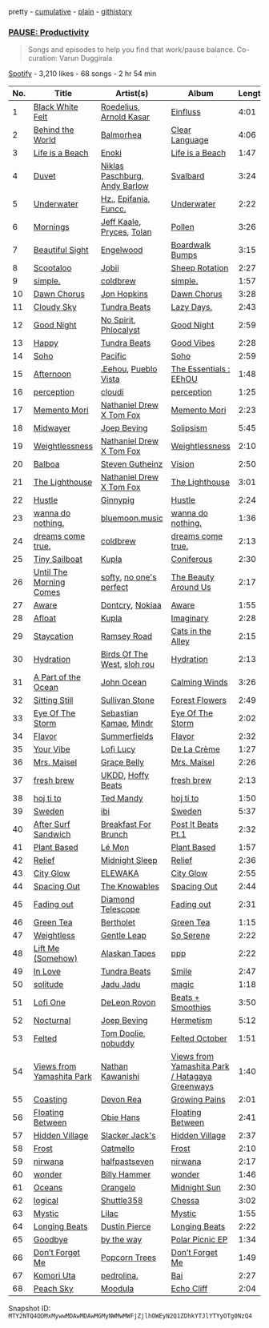 pretty - [cumulative](/playlists/cumulative/37i9dQZF1DX9UPbR7BUBxr.md) - [plain](/playlists/plain/37i9dQZF1DX9UPbR7BUBxr) - [githistory](https://github.githistory.xyz/mackorone/spotify-playlist-archive/blob/main/playlists/plain/37i9dQZF1DX9UPbR7BUBxr)

### [PAUSE: Productivity](https://open.spotify.com/playlist/37i9dQZF1DX9UPbR7BUBxr)

> Songs and episodes to help you find that work/pause balance\. Co\-curation: Varun Duggirala

[Spotify](https://open.spotify.com/user/spotify) - 3,210 likes - 68 songs - 2 hr 54 min

| No. | Title | Artist(s) | Album | Length |
|---|---|---|---|---|
| 1 | [Black White Felt](https://open.spotify.com/track/5n1HBXOeeKzEfdlEMJ6Tmm) | [Roedelius](https://open.spotify.com/artist/7v5E9zviGMsOGHRdMVmhDc), [Arnold Kasar](https://open.spotify.com/artist/700im8kgUAWwcvUOAqrTWm) | [Einfluss](https://open.spotify.com/album/3UNzfV1VqrqTBTHLa3flUd) | 4:01 |
| 2 | [Behind the World](https://open.spotify.com/track/1VFfA2qwHbInMheWZTingw) | [Balmorhea](https://open.spotify.com/artist/1U0FaHAc4fcwQcYEJFgkm9) | [Clear Language](https://open.spotify.com/album/5z1mF6xLNvsKp132hNxqZ3) | 4:06 |
| 3 | [Life is a Beach](https://open.spotify.com/track/53zk12RpNoKKP4tDGRYYi6) | [Enoki](https://open.spotify.com/artist/1ioPe940lafF8R9ejGRRpW) | [Life is a Beach](https://open.spotify.com/album/0mMSswZ1Yqs6mO1oazYmF2) | 1:47 |
| 4 | [Duvet](https://open.spotify.com/track/1veZkUONsfxYDfqcGo6YbG) | [Niklas Paschburg](https://open.spotify.com/artist/4dTw5svKFBPnfijbi3H9eI), [Andy Barlow](https://open.spotify.com/artist/6TC2SpVp20fhwV7SAVr56o) | [Svalbard](https://open.spotify.com/album/57bDNgzUtAvKaL2wSPnsiF) | 3:24 |
| 5 | [Underwater](https://open.spotify.com/track/78lEAnMeOms1c1FXioIeeu) | [Hz.](https://open.spotify.com/artist/59HCGLavl7XxBSiAdB2L8j), [Epifania](https://open.spotify.com/artist/47OYz3d3DvnXpfaJ7i0z6b), [Funcc.](https://open.spotify.com/artist/3vAvHFXAMYvfj5AO2CoYyX) | [Underwater](https://open.spotify.com/album/12UhzmLUAd5IF165Hl3jSv) | 2:22 |
| 6 | [Mornings](https://open.spotify.com/track/644y88i3U334LMhPoZTcDT) | [Jeff Kaale](https://open.spotify.com/artist/6HbFnvkO1zsyxqyyfbNRwL), [Pryces](https://open.spotify.com/artist/6e4SoZqhV4nKK3pT2JNrkx), [Tolan](https://open.spotify.com/artist/4YSua4qFdfh8JgRxOW9EoC) | [Pollen](https://open.spotify.com/album/3xGQfBTcwFldugMp29gTOw) | 3:26 |
| 7 | [Beautiful Sight](https://open.spotify.com/track/1q7YLk9kfjT50SieSeaMGr) | [Engelwood](https://open.spotify.com/artist/7rgCh0Go1ezmcV75kXQM2T) | [Boardwalk Bumps](https://open.spotify.com/album/0cxjSNYlOa8o8WlqVTwu8T) | 3:15 |
| 8 | [Scootaloo](https://open.spotify.com/track/6pPdSiA17dUM773DCRFhUx) | [Jobii](https://open.spotify.com/artist/2MGL4XU2LCJC47c7VvSwuE) | [Sheep Rotation](https://open.spotify.com/album/6bFbqW19wGg6rdrrMkHowW) | 2:27 |
| 9 | [simple.](https://open.spotify.com/track/0zDK7gAioDcF4g4eEpWYka) | [coldbrew](https://open.spotify.com/artist/7r3gH36F9O5GtmYPYymtLK) | [simple.](https://open.spotify.com/album/6dqUM4SWXJXrzd1lm2BJaG) | 1:57 |
| 10 | [Dawn Chorus](https://open.spotify.com/track/6a06vmzIppjBTTdVrx8t5D) | [Jon Hopkins](https://open.spotify.com/artist/7yxi31szvlbwvKq9dYOmFI) | [Dawn Chorus](https://open.spotify.com/album/09wpxcomjoPy3G0wKpZZzD) | 3:28 |
| 11 | [Cloudy Sky](https://open.spotify.com/track/0Pu5tXngp1meWKE1uRSozW) | [Tundra Beats](https://open.spotify.com/artist/5j4yh8KxZ3yfg1cHsD24qD) | [Lazy Days.](https://open.spotify.com/album/7wWP7n8LylYgQsrEz97fvp) | 2:43 |
| 12 | [Good Night](https://open.spotify.com/track/2mh27Sd7puP6zYWE2dvxGL) | [No Spirit](https://open.spotify.com/artist/4XbnhifKeOnyfTsCInrQsX), [Phlocalyst](https://open.spotify.com/artist/5xJ9q1lHwa8AShRof94oIt) | [Good Night](https://open.spotify.com/album/1BxAOeGLqkXNZgEgfJSf5K) | 2:59 |
| 13 | [Happy](https://open.spotify.com/track/1lgGS20zv4muRDigSOJRfK) | [Tundra Beats](https://open.spotify.com/artist/5j4yh8KxZ3yfg1cHsD24qD) | [Good Vibes](https://open.spotify.com/album/4yi5KnJ4OMysAMfDQHKb6u) | 2:28 |
| 14 | [Soho](https://open.spotify.com/track/2JjaO8uAwauFFxlHrgq8cU) | [Pacific](https://open.spotify.com/artist/5WLsGgfxV206tL7KD41Ft1) | [Soho](https://open.spotify.com/album/4QXI7z0wGzQ8wwW4vMUdzU) | 2:59 |
| 15 | [Afternoon](https://open.spotify.com/track/4Bu0ojjdl9Mc841Y5vMAOb) | [.Eehou](https://open.spotify.com/artist/5n9SautEmQzoC7G47NBta0), [Pueblo Vista](https://open.spotify.com/artist/1p03eo7FG5sXEMs3lGFEwb) | [The Essentials : EEhOU](https://open.spotify.com/album/5ZfMu2FJDBwoQg5yaOgFCr) | 1:48 |
| 16 | [perception](https://open.spotify.com/track/6fVMTxRuHpBL5TwL71HL6R) | [cloudi](https://open.spotify.com/artist/64LHvgl55hJTLXtgaO454g) | [perception](https://open.spotify.com/album/4pMhm2IQ8ojjdvOPpaZA91) | 1:25 |
| 17 | [Memento Mori](https://open.spotify.com/track/6QzjpDOcw3iNEpThhku00y) | [Nathaniel Drew X Tom Fox](https://open.spotify.com/artist/6WYhTsOkDtjLcZlwSrpBGm) | [Memento Mori](https://open.spotify.com/album/5tuCsC7rIetZYlOrfyOQtq) | 2:23 |
| 18 | [Midwayer](https://open.spotify.com/track/6gLsyO69WqFXUYJK5mCaOt) | [Joep Beving](https://open.spotify.com/artist/2VKfXEWzhUi9siHBDTI02Y) | [Solipsism](https://open.spotify.com/album/2BGvT97OGSAivOsOb5PzMa) | 5:45 |
| 19 | [Weightlessness](https://open.spotify.com/track/7HqAhyGH7OHpm2a9UTXIww) | [Nathaniel Drew X Tom Fox](https://open.spotify.com/artist/6WYhTsOkDtjLcZlwSrpBGm) | [Weightlessness](https://open.spotify.com/album/1FLxDwaS1W5nv6eU2DWUwE) | 2:10 |
| 20 | [Balboa](https://open.spotify.com/track/1fs76RZdPTj9kQoptX4UW4) | [Steven Gutheinz](https://open.spotify.com/artist/2pHCm7cvE0ADlPp68tScqW) | [Vision](https://open.spotify.com/album/48aV8DO9dFrbnuIqUhDzFi) | 2:50 |
| 21 | [The Lighthouse](https://open.spotify.com/track/0xCw0LHiXmkgmCkzOWqhuF) | [Nathaniel Drew X Tom Fox](https://open.spotify.com/artist/6WYhTsOkDtjLcZlwSrpBGm) | [The Lighthouse](https://open.spotify.com/album/4GiswPccl2MKtLCwlZ20Ux) | 3:01 |
| 22 | [Hustle](https://open.spotify.com/track/2ItT6Kt0j6lsCQghaB8748) | [Ginnypig](https://open.spotify.com/artist/72bmvqzLz3X1XDJ0eZh61F) | [Hustle](https://open.spotify.com/album/36RbOMJiubjof1uj03ZwkG) | 2:24 |
| 23 | [wanna do nothing.](https://open.spotify.com/track/1rRXlVZUHhwigRtQn1w3Fm) | [bluemoon.music](https://open.spotify.com/artist/0UQaaL0eNaAMwnmcceqFj1) | [wanna do nothing.](https://open.spotify.com/album/2OqUSC9wGmXsmBvmubRwFN) | 1:36 |
| 24 | [dreams come true.](https://open.spotify.com/track/4USjqfvjPVm54YaZs6g8uc) | [coldbrew](https://open.spotify.com/artist/7r3gH36F9O5GtmYPYymtLK) | [dreams come true.](https://open.spotify.com/album/62LXbn400PEKpHZwQWsUBf) | 2:13 |
| 25 | [Tiny Sailboat](https://open.spotify.com/track/6JXipaQpflSAuYIg5cDQ6w) | [Kupla](https://open.spotify.com/artist/7daSp9zXk1dmqNxwKFkL35) | [Coniferous](https://open.spotify.com/album/1VSbrea427FoDmwsvDd7lt) | 2:30 |
| 26 | [Until The Morning Comes](https://open.spotify.com/track/2xKqG7zOZHnUElruzvenl3) | [softy](https://open.spotify.com/artist/0wcen0V8FgQu6xYupnZMbB), [no one's perfect](https://open.spotify.com/artist/4vXVzSSH673xUv5sUmRGYX) | [The Beauty Around Us](https://open.spotify.com/album/1wP2Dwzd5uMCzzGjvCKV8l) | 2:17 |
| 27 | [Aware](https://open.spotify.com/track/2Chh97EQ50NBQneZ2BLaIw) | [Dontcry](https://open.spotify.com/artist/3vzJueN7TkCtYpz1myVmDU), [Nokiaa](https://open.spotify.com/artist/0ikgHu560bYMZOOXFQnRLN) | [Aware](https://open.spotify.com/album/2kL0nBxuAzK2woY4gtsWGq) | 1:55 |
| 28 | [Afloat](https://open.spotify.com/track/4XDlW5QgLKZupaJ5VvacsP) | [Kupla](https://open.spotify.com/artist/7daSp9zXk1dmqNxwKFkL35) | [Imaginary](https://open.spotify.com/album/48hLO6DyflUOXESgg64zOA) | 2:28 |
| 29 | [Staycation](https://open.spotify.com/track/0csvQK4CkxifOBDs3rEHRu) | [Ramsey Road](https://open.spotify.com/artist/6GdTXXdGQ99ZVTnTPkSwLm) | [Cats in the Alley](https://open.spotify.com/album/2Q4EwaUfWI6ZiEPwzOqOZ0) | 2:15 |
| 30 | [Hydration](https://open.spotify.com/track/03DCmsx6VR45Z9qe6pgkYd) | [Birds Of The West](https://open.spotify.com/artist/37qnORF8QfcLsPYb6lRhiq), [sloh rou](https://open.spotify.com/artist/0D4FGltctqk7z1BdC1088j) | [Hydration](https://open.spotify.com/album/35RHe0a6DBNCVFbV986sFJ) | 2:13 |
| 31 | [A Part of the Ocean](https://open.spotify.com/track/7DbzpAXt9fls5zYipE9WAx) | [John Ocean](https://open.spotify.com/artist/0UWgEdhywZEON8EtIBYGoL) | [Calming Winds](https://open.spotify.com/album/5YFsqDM2sTjko8d0DaIath) | 3:26 |
| 32 | [Sitting Still](https://open.spotify.com/track/6BtENACq8EIL1oeqEJVbdR) | [Sullivan Stone](https://open.spotify.com/artist/222vfEjnEFBEZRczs5zUNj) | [Forest Flowers](https://open.spotify.com/album/5qgrCLlPi1VKF1d5P19inO) | 2:49 |
| 33 | [Eye Of The Storm](https://open.spotify.com/track/4DTfDKKSDkUeTWrTdmbSWe) | [Sebastian Kamae](https://open.spotify.com/artist/7GsvnIE0bUBu6WZXO3ryJe), [Mindr](https://open.spotify.com/artist/7AObJiF0vqNNnysunp45om) | [Eye Of The Storm](https://open.spotify.com/album/70BCNQtP6mmhmiXRrp6uKR) | 2:02 |
| 34 | [Flavor](https://open.spotify.com/track/2CAHNVbtpBejt51a6ZdQ2Q) | [Summerfields](https://open.spotify.com/artist/2HuLMxBIMhZuG7QcmfM8b4) | [Flavor](https://open.spotify.com/album/0NT0x4d7phtQvOmamC84Dy) | 2:32 |
| 35 | [Your Vibe](https://open.spotify.com/track/1DM6OEWbOSsaL0eDMQBmhV) | [Lofi Lucy](https://open.spotify.com/artist/2oIGzku5w8Rj3SOFLhShBO) | [De La Crème](https://open.spotify.com/album/7sdDO4v6wf19Kz60IszTap) | 1:27 |
| 36 | [Mrs\. Maisel](https://open.spotify.com/track/1juFN5WAR5kBxbrHe6Sf4u) | [Grace Belly](https://open.spotify.com/artist/2RDpfx1SklZiHjaIsaZ3QW) | [Mrs\. Maisel](https://open.spotify.com/album/14WuuUXHJYrJiGjjOsjuBa) | 2:26 |
| 37 | [fresh brew](https://open.spotify.com/track/0c2OGxZ5mUitYu0nClQBIW) | [UKDD](https://open.spotify.com/artist/14AiEXtiaKk6yF7YO2fap8), [Hoffy Beats](https://open.spotify.com/artist/2z92TjllsDfZLyBjp0SDuq) | [fresh brew](https://open.spotify.com/album/2T1cSabDmh0KMDkZCGvo1S) | 2:13 |
| 38 | [hoj ti to](https://open.spotify.com/track/2qzjYqTA8dwy99L6Mhp91n) | [Ted Mandy](https://open.spotify.com/artist/6zuQeHBicF8rBO33EAf5TI) | [hoj ti to](https://open.spotify.com/album/2UuKxvayuxXBjzi5iSVuFO) | 1:50 |
| 39 | [Sweden](https://open.spotify.com/track/70kcSc9uLi1raZ6BtDJkQA) | [ibi](https://open.spotify.com/artist/6P06yTsM3UACEZDIVCdwt6) | [Sweden](https://open.spotify.com/album/0JOe5cV0SRcNhQwff49twg) | 5:37 |
| 40 | [After Surf Sandwich](https://open.spotify.com/track/0PMlGvzeLrQ27h8oGyfGMV) | [Breakfast For Brunch](https://open.spotify.com/artist/4qLyv8RotSOSjWze2rJD7O) | [Post It Beats Pt.1](https://open.spotify.com/album/7ajrWkAMXtm6aosZeWiSe4) | 2:32 |
| 41 | [Plant Based](https://open.spotify.com/track/5sZYbMFFIS4raZVntbfOfZ) | [Lé Mon](https://open.spotify.com/artist/3U3NnVCyS9UfVmCIHpb7Bo) | [Plant Based](https://open.spotify.com/album/2Ep5JJmZhnzaWMK1K33QX2) | 1:57 |
| 42 | [Relief](https://open.spotify.com/track/1A0kkBkOz7kMyyaYegwysl) | [Midnight Sleep](https://open.spotify.com/artist/6FGYiM51juEWqEWi53MDYS) | [Relief](https://open.spotify.com/album/1JVTYybTxlKDYFs7VcxN8b) | 2:36 |
| 43 | [City Glow](https://open.spotify.com/track/08MUoQtJnUQjEfFO6Nyv5a) | [ELEWAKA](https://open.spotify.com/artist/3bT6shoIAYz5Flwmni0gnq) | [City Glow](https://open.spotify.com/album/2zZYmrXtRsIElvMmWtOA7d) | 2:55 |
| 44 | [Spacing Out](https://open.spotify.com/track/6L5crMBk3Sm1oB7GcGtmo1) | [The Knowables](https://open.spotify.com/artist/3L3ZWJ86I4ip3wn4zuDvrI) | [Spacing Out](https://open.spotify.com/album/5hE8ZK0cuu8oLp6K8uEtdP) | 2:44 |
| 45 | [Fading out](https://open.spotify.com/track/35vYyQ06TPM7hiUtNt5Bs3) | [Diamond Telescope](https://open.spotify.com/artist/5y5QOzvDd6odh8MWPt5G79) | [Fading out](https://open.spotify.com/album/1X8oEGczTQOJi9PWeC4mwa) | 2:31 |
| 46 | [Green Tea](https://open.spotify.com/track/6x2rtY6FC6YizEpvUVKj6o) | [Bertholet](https://open.spotify.com/artist/2igm2vmbeYibaElfyvj9XQ) | [Green Tea](https://open.spotify.com/album/2rGcNBHziENr3UfAIXiwkw) | 1:15 |
| 47 | [Weightless](https://open.spotify.com/track/65Uo3C5r9GJMPsiRa6uzMV) | [Gentle Leap](https://open.spotify.com/artist/0vTq6p4BHWx0EQnecyGugw) | [So Serene](https://open.spotify.com/album/0l30rC4MLaOtlsfOcisQL6) | 2:22 |
| 48 | [Lift Me \(Somehow\)](https://open.spotify.com/track/3Wcl5NEylclu5Txv3ZdPSF) | [Alaskan Tapes](https://open.spotify.com/artist/5GHBk4xcO1UqlbyrUXv5dq) | [ppp](https://open.spotify.com/album/14vioV2YNu0QZiC5G8T0Mk) | 2:22 |
| 49 | [In Love](https://open.spotify.com/track/16Pc6ZWQZxwc8wLzF2VZUf) | [Tundra Beats](https://open.spotify.com/artist/5j4yh8KxZ3yfg1cHsD24qD) | [Smile](https://open.spotify.com/album/4mXCEus360pAz7z3uF5dp6) | 2:47 |
| 50 | [solitude](https://open.spotify.com/track/2UonTNnl58lV6nvxQQ0Ly3) | [Jadu Jadu](https://open.spotify.com/artist/2Oe3qtPntosByl21BCcUSc) | [magic](https://open.spotify.com/album/1jZz5EeVbLzHfhDLDQmPKZ) | 1:18 |
| 51 | [Lofi One](https://open.spotify.com/track/2FvHJmr7XOhmNI9Dch2x4R) | [DeLeon Rovon](https://open.spotify.com/artist/5CY40uLhxYpHIWjaMozKNb) | [Beats + Smoothies](https://open.spotify.com/album/7zcmnWx6KOoqYxr0oQ0EJt) | 3:50 |
| 52 | [Nocturnal](https://open.spotify.com/track/1nVHPEb7S4kVlNygXcJ3tU) | [Joep Beving](https://open.spotify.com/artist/2VKfXEWzhUi9siHBDTI02Y) | [Hermetism](https://open.spotify.com/album/3kHd7wS71L5WVLzkz7O8yU) | 5:12 |
| 53 | [Felted](https://open.spotify.com/track/0pc7pvoTQFPebXtWw35AK2) | [Tom Doolie](https://open.spotify.com/artist/4C7NcNb9V6lakzMGHQlm8i), [nobuddy](https://open.spotify.com/artist/05Vk6pbfFkjyz9cTEvb45v) | [Felted October](https://open.spotify.com/album/5vIvFrE4zGmZq2Fveo3ar4) | 1:51 |
| 54 | [Views from Yamashita Park](https://open.spotify.com/track/2jcfdXuo45Jl4RP5gWtUxc) | [Nathan Kawanishi](https://open.spotify.com/artist/2Jo4Zz3YTkRH5hq65BFMqe) | [Views from Yamashita Park / Hatagaya Greenways](https://open.spotify.com/album/4pdN4RfKX8F3r8q2OIbREL) | 1:40 |
| 55 | [Coasting](https://open.spotify.com/track/7JIRlDcPu3HwNedizSrRoG) | [Devon Rea](https://open.spotify.com/artist/5r4pQdeOkSMx1y2NNMDSlu) | [Growing Pains](https://open.spotify.com/album/6d35dyULlXBI0kRPEyKT3Y) | 2:01 |
| 56 | [Floating Between](https://open.spotify.com/track/6nqOGykFeVWsM3Okw3V73C) | [Obie Hans](https://open.spotify.com/artist/59WcuCFVwOnZdOUvAHW1NV) | [Floating Between](https://open.spotify.com/album/1igMIVWhheDDTcSE6y9tjh) | 2:41 |
| 57 | [Hidden Village](https://open.spotify.com/track/1XlLmcGawSaHSysOg5YPbq) | [Slacker Jack's](https://open.spotify.com/artist/3IYkO05jx2ouEKrI90Fml0) | [Hidden Village](https://open.spotify.com/album/3vr5I9Jb9vgRuFsRfTfhnQ) | 2:37 |
| 58 | [Frost](https://open.spotify.com/track/61Ti0m8GexReFbEj02jcOr) | [Oatmello](https://open.spotify.com/artist/0YAkOkbeAPiS35qyouiM4O) | [Frost](https://open.spotify.com/album/0xw1B9mtodHCWSHqRVRWQu) | 2:10 |
| 59 | [nirwana](https://open.spotify.com/track/7Iu0d7ORgRU1CcDymzVPck) | [halfpastseven](https://open.spotify.com/artist/7IA63FK0TU9WZO5bPZS2hk) | [nirwana](https://open.spotify.com/album/2plF1M083P6jysg6ODjBNj) | 2:17 |
| 60 | [wonder](https://open.spotify.com/track/0Jnusm5HFoW6RaWHGnadtI) | [Billy Hammer](https://open.spotify.com/artist/5xeMVXkveG9VsUdcZweo3N) | [wonder](https://open.spotify.com/album/6c1UrlE8aTQ0Ft3fAWgalo) | 1:46 |
| 61 | [Oceans](https://open.spotify.com/track/5ow7kw6f9wh82887rlrnTD) | [Orangelo](https://open.spotify.com/artist/6rGGEz9rM3t9SeOvwLJNIT) | [Midnight Sun](https://open.spotify.com/album/61ggX6ltMrTBy7fv96Bbip) | 2:30 |
| 62 | [logical](https://open.spotify.com/track/3E87Le6IN9RYKhgRfJp3BN) | [Shuttle358](https://open.spotify.com/artist/1scitKDOobvcQlJb8DdP4n) | [Chessa](https://open.spotify.com/album/3vnNHitqzdPjWNBNGuZSrl) | 3:02 |
| 63 | [Mystic](https://open.spotify.com/track/1NRSiBSxPdrwyuCLeEhRvA) | [Lilac](https://open.spotify.com/artist/3wKV11EdqfY7lFaUeDUEC1) | [Mystic](https://open.spotify.com/album/5IRAzD6GLmmdceauEy33Il) | 1:55 |
| 64 | [Longing Beats](https://open.spotify.com/track/2S8x2UmgZFqGNPQxe2zLL4) | [Dustin Pierce](https://open.spotify.com/artist/5sTFuoodmdQo8VONj2XL4z) | [Longing Beats](https://open.spotify.com/album/1GuLPS3yf1YOdrpnweE0b9) | 2:22 |
| 65 | [Goodbye](https://open.spotify.com/track/2C4pl7JiNTV0Ae9wd1H8IS) | [by the way](https://open.spotify.com/artist/3W3rHemC3V9S6AspSRpZgo) | [Polar Picnic EP](https://open.spotify.com/album/3qSG7nuarahG2siS04UBPr) | 1:34 |
| 66 | [Don’t Forget Me](https://open.spotify.com/track/3OjultkM3CXtK0JFmCO5Ux) | [Popcorn Trees](https://open.spotify.com/artist/3dENObUHDNLm5lxRoPn2p1) | [Don’t Forget Me](https://open.spotify.com/album/6x2eS7AgwuPqpGkbb3jloG) | 1:49 |
| 67 | [Komori Uta](https://open.spotify.com/track/5d0Znm8jnIPkHy54i1OeGu) | [pedrolina.](https://open.spotify.com/artist/2mFdkJcl12IZARwSKYhOjx) | [Bai](https://open.spotify.com/album/0gbH2AB8ATXvDZh9TkOJaB) | 2:27 |
| 68 | [Peach Sky](https://open.spotify.com/track/553ntYSPcu70QIRXtBjAHD) | [Moodula](https://open.spotify.com/artist/6e76Meb8yRDdpn42QfFeOh) | [Echo Cliff](https://open.spotify.com/album/5iPfYQFToHZYZMQHVZf9el) | 2:04 |

Snapshot ID: `MTY2NTQ4ODMxMywwMDAwMDAwMGMyNWMwMWFjZjlhOWEyN2Q1ZDhkYTJlYTYyOTg0NzQ4`
